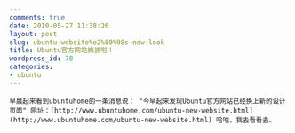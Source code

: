 ```yaml
---
comments: true
date: 2010-05-27 11:38:26
layout: post
slug: ubuntu-website%e2%80%98s-new-look
title: Ubuntu官方网站换装啦！
wordpress_id: 78
categories:
- ubuntu
---
```



	早晨起来看到ubuntuhome的一条消息说： "今早起来发现Ubuntu官方网站已经换上新的设计页面" 网址：[http://www.ubuntuhome.com/ubuntu-new-website.html](http://www.ubuntuhome.com/ubuntu-new-website.html) 哈哈，我去看看去。




